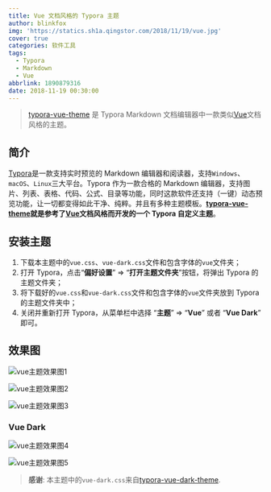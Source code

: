 ```yaml
---
title: Vue 文档风格的 Typora 主题
author: blinkfox
img: 'https://statics.sh1a.qingstor.com/2018/11/19/vue.jpg'
cover: true
categories: 软件工具
tags:
  - Typora
  - Markdown
  - Vue
abbrlink: 1890879316
date: 2018-11-19 00:30:00
---
```


> [typora-vue-theme](https://github.com/blinkfox/typora-vue-theme) 是 Typora Markdown 文档编辑器中一款类似[Vue](https://vuejs.org/)文档风格的主题。

## 简介

[Typora](https://www.typora.io/)是一款支持实时预览的 Markdown 编辑器和阅读器，支持`Windows`、`macOS`、`Linux`三大平台。Typora 作为一款合格的 Markdown 编辑器，支持图片、列表、表格、代码、公式、目录等功能，同时这款软件还支持（一键）动态预览功能，让一切都变得如此干净、纯粹。并且有多种主题模板。**[typora-vue-theme](https://github.com/blinkfox/typora-vue-theme)就是参考了[Vue](https://vuejs.org/)文档风格而开发的一个 Typora 自定义主题**。

## 安装主题

1. 下载本主题中的`vue.css`、`vue-dark.css`文件和包含字体的`vue`文件夹；
2. 打开 Typora，点击“**偏好设置**” => “**打开主题文件夹**”按钮，将弹出 Typora 的主题文件夹；
3. 将下载好的`vue.css`和`vue-dark.css`文件和包含字体的`vue`文件夹放到 Typora 的主题文件夹中；
4. 关闭并重新打开 Typora，从菜单栏中选择 “**主题**” => “**Vue**” 或者 “**Vue Dark**” 即可。

## 效果图

![vue主题效果图1](https://statics.sh1a.qingstor.com/2018/11/19/typora-vue-theme-screen-1.png)

![vue主题效果图2](https://statics.sh1a.qingstor.com/2018/11/19/typora-vue-theme-screen-2.png)

![vue主题效果图3](https://statics.sh1a.qingstor.com/2018/11/19/typora-vue-theme-screen-3.png)

### Vue Dark

![vue主题效果图4](https://github.com/MamoruDS/typora-vue-theme/raw/master/screenshots/screenshot_01.png)

![vue主题效果图5](https://github.com/MamoruDS/typora-vue-theme/raw/master/screenshots/screenshot_02.png)

> **感谢**: 本主题中的`vue-dark.css`来自[typora-vue-dark-theme](https://github.com/MamoruDS/typora-vue-dark-theme).
